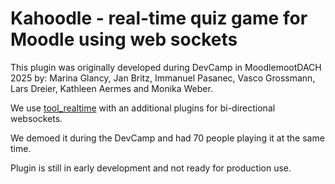 # Kahoodle - real-time quiz game for Moodle using web sockets

This plugin was originally developed during DevCamp in MoodlemootDACH 2025 by:
Marina Glancy, Jan Britz,  Immanuel Pasanec, Vasco Grossmann, Lars Dreier, Kathleen Aermes and Monika Weber.

We use [tool_realtime](https://github.com/marinaglancy/moodle-tool_realtime) with an additional plugins for bi-directional websockets.

We demoed it during the DevCamp and had 70 people playing it at the same time.

Plugin is still in early development and not ready for production use.